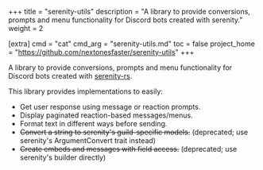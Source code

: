 +++
title = "serenity-utils"
description = "A library to provide conversions, prompts and menu functionality for Discord bots created with serenity."
weight = 2

[extra]
cmd = "cat"
cmd_arg = "serenity-utils.md"
toc = false
project_home = "https://github.com/nextonesfaster/serenity-utils"
+++

A library to provide conversions, prompts and menu functionality for Discord bots created with [serenity-rs](https://github.com/serenity-rs/serenity).

This library provides implementations to easily:

- Get user response using message or reaction prompts.
- Display paginated reaction-based messages/menus.
- Format text in different ways before sending.
- ~~Convert a string to serenity's guild-specific models.~~ (deprecated; use serenity's ArgumentConvert trait instead)
- ~~Create embeds and messages with field access.~~ (deprecated; use serenity's builder directly)
